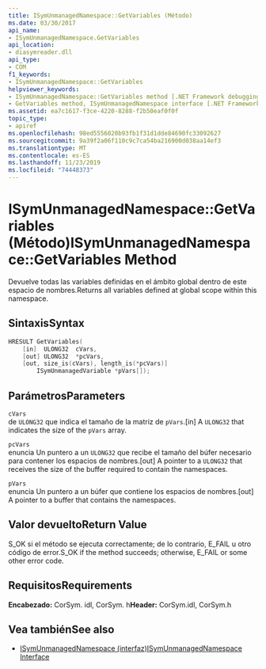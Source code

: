 ```yaml
---
title: ISymUnmanagedNamespace::GetVariables (Método)
ms.date: 03/30/2017
api_name:
- ISymUnmanagedNamespace.GetVariables
api_location:
- diasymreader.dll
api_type:
- COM
f1_keywords:
- ISymUnmanagedNamespace::GetVariables
helpviewer_keywords:
- ISymUnmanagedNamespace::GetVariables method [.NET Framework debugging]
- GetVariables method, ISymUnmanagedNamespace interface [.NET Framework debugging]
ms.assetid: ea7c1617-f3ce-4220-8288-f2b50eaf0f0f
topic_type:
- apiref
ms.openlocfilehash: 98ed5556020b93fb1f31d1dde84690fc33092627
ms.sourcegitcommit: 9a39f2a06f110c9c7ca54ba216900d038aa14ef3
ms.translationtype: MT
ms.contentlocale: es-ES
ms.lasthandoff: 11/23/2019
ms.locfileid: "74448373"
---
```

# <a name="isymunmanagednamespacegetvariables-method"></a><span data-ttu-id="6492d-102">ISymUnmanagedNamespace::GetVariables (Método)</span><span class="sxs-lookup"><span data-stu-id="6492d-102">ISymUnmanagedNamespace::GetVariables Method</span></span>
<span data-ttu-id="6492d-103">Devuelve todas las variables definidas en el ámbito global dentro de este espacio de nombres.</span><span class="sxs-lookup"><span data-stu-id="6492d-103">Returns all variables defined at global scope within this namespace.</span></span>  
  
## <a name="syntax"></a><span data-ttu-id="6492d-104">Sintaxis</span><span class="sxs-lookup"><span data-stu-id="6492d-104">Syntax</span></span>  
  
```cpp
HRESULT GetVariables(  
    [in]  ULONG32  cVars,  
    [out] ULONG32  *pcVars,  
    [out, size_is(cVars), length_is(*pcVars)]  
        ISymUnmanagedVariable *pVars[]);  
```  
  
## <a name="parameters"></a><span data-ttu-id="6492d-105">Parámetros</span><span class="sxs-lookup"><span data-stu-id="6492d-105">Parameters</span></span>  
 `cVars`  
 <span data-ttu-id="6492d-106">de `ULONG32` que indica el tamaño de la matriz de `pVars`.</span><span class="sxs-lookup"><span data-stu-id="6492d-106">[in] A `ULONG32` that indicates the size of the `pVars` array.</span></span>  
  
 `pcVars`  
 <span data-ttu-id="6492d-107">enuncia Un puntero a un `ULONG32` que recibe el tamaño del búfer necesario para contener los espacios de nombres.</span><span class="sxs-lookup"><span data-stu-id="6492d-107">[out] A pointer to a `ULONG32` that receives the size of the buffer required to contain the namespaces.</span></span>  
  
 `pVars`  
 <span data-ttu-id="6492d-108">enuncia Un puntero a un búfer que contiene los espacios de nombres.</span><span class="sxs-lookup"><span data-stu-id="6492d-108">[out] A pointer to a buffer that contains the namespaces.</span></span>  
  
## <a name="return-value"></a><span data-ttu-id="6492d-109">Valor devuelto</span><span class="sxs-lookup"><span data-stu-id="6492d-109">Return Value</span></span>  
 <span data-ttu-id="6492d-110">S_OK si el método se ejecuta correctamente; de lo contrario, E_FAIL u otro código de error.</span><span class="sxs-lookup"><span data-stu-id="6492d-110">S_OK if the method succeeds; otherwise, E_FAIL or some other error code.</span></span>  
  
## <a name="requirements"></a><span data-ttu-id="6492d-111">Requisitos</span><span class="sxs-lookup"><span data-stu-id="6492d-111">Requirements</span></span>  
 <span data-ttu-id="6492d-112">**Encabezado:** CorSym. idl, CorSym. h</span><span class="sxs-lookup"><span data-stu-id="6492d-112">**Header:** CorSym.idl, CorSym.h</span></span>  
  
## <a name="see-also"></a><span data-ttu-id="6492d-113">Vea también</span><span class="sxs-lookup"><span data-stu-id="6492d-113">See also</span></span>

- [<span data-ttu-id="6492d-114">ISymUnmanagedNamespace (interfaz)</span><span class="sxs-lookup"><span data-stu-id="6492d-114">ISymUnmanagedNamespace Interface</span></span>](../../../../docs/framework/unmanaged-api/diagnostics/isymunmanagednamespace-interface.md)
